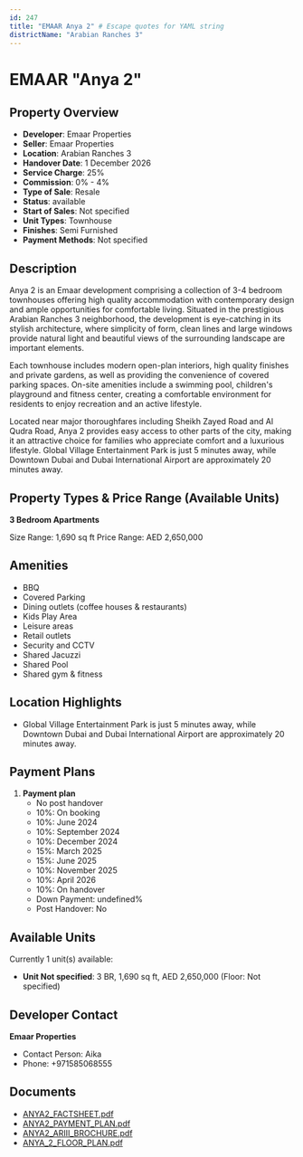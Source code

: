 ```yaml
---
id: 247
title: "EMAAR Anya 2" # Escape quotes for YAML string
districtName: "Arabian Ranches 3"
---
```


# EMAAR "Anya 2"

## Property Overview
- **Developer**: Emaar Properties
- **Seller**: Emaar Properties
- **Location**: Arabian Ranches 3
- **Handover Date**: 1 December 2026
- **Service Charge**: 25%
- **Commission**: 0% - 4%
- **Type of Sale**: Resale
- **Status**: available
- **Start of Sales**: Not specified
- **Unit Types**: Townhouse
- **Finishes**: Semi Furnished
- **Payment Methods**: Not specified

## Description
Anya 2 is an Emaar development comprising a collection of 3-4 bedroom townhouses offering high quality accommodation with contemporary design and ample opportunities for comfortable living. Situated in the prestigious Arabian Ranches 3 neighborhood, the development is eye-catching in its stylish architecture, where simplicity of form, clean lines and large windows provide natural light and beautiful views of the surrounding landscape are important elements.

Each townhouse includes modern open-plan interiors, high quality finishes and private gardens, as well as providing the convenience of covered parking spaces. On-site amenities include a swimming pool, children's playground and fitness center, creating a comfortable environment for residents to enjoy recreation and an active lifestyle.

Located near major thoroughfares including Sheikh Zayed Road and Al Qudra Road, Anya 2 provides easy access to other parts of the city, making it an attractive choice for families who appreciate comfort and a luxurious lifestyle. Global Village Entertainment Park is just 5 minutes away, while Downtown Dubai and Dubai International Airport are approximately 20 minutes away.

## Property Types & Price Range (Available Units)
**3 Bedroom Apartments**

Size Range: 1,690 sq ft
Price Range: AED 2,650,000

## Amenities
- BBQ
- Covered Parking
- Dining outlets  (coffee houses & restaurants)
- Kids Play Area
- Leisure areas
- Retail outlets
- Security and CCTV
- Shared Jacuzzi
- Shared Pool
- Shared gym & fitness

## Location Highlights
- Global Village Entertainment Park is just 5 minutes away, while Downtown Dubai and Dubai International Airport are approximately 20 minutes away.

## Payment Plans
1. **Payment plan**
   - No post handover
   - 10%: On booking
   - 10%: June 2024
   - 10%: September 2024
   - 10%: December 2024
   - 15%: March 2025
   - 15%: June 2025
   - 10%: November 2025
   - 10%: April 2026
   - 10%: On handover
   - Down Payment: undefined%
   - Post Handover: No

## Available Units
Currently 1 unit(s) available:
- **Unit Not specified**: 3 BR, 1,690 sq ft, AED 2,650,000 (Floor: Not specified)

## Developer Contact
**Emaar Properties**
- Contact Person: Aika
- Phone: +971585068555

## Documents
- [ANYA2_FACTSHEET.pdf](https://cdn.geniemap.net/2023/06/20/vE8zDebB2xl70YrsI1H4C0LtIWw8nGYpGem4mm0x.pdf)
- [ANYA2_PAYMENT_PLAN.pdf](https://cdn.geniemap.net/2023/06/20/aC81aVhiFqo3cbgPLMQJKDz1HOaAUF4Qo30WwPtB.pdf)
- [ANYA2_ARIII_BROCHURE.pdf](https://cdn.geniemap.net/2023/06/20/Y0S0akFsEsQbq8pznvLhCnA5MNPBjP2WeKYwlcYG.pdf)
- [ANYA_2_FLOOR_PLAN.pdf](https://cdn.geniemap.net/2023/06/20/dbiiL06x0e3FDt8rkt1pNzyrQHQXi5HHiAdKjsco.pdf)
